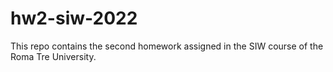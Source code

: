 # hw2-siw-2022

This repo contains the second homework assigned in the SIW course of the Roma Tre University.
